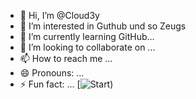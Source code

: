 - 👋 Hi, I’m @Cloud3y
- 👀 I’m interested in Guthub und so Zeugs
- 🌱 I’m currently learning GitHub...
- 💞️ I’m looking to collaborate on ...
- 📫 How to reach me ...
- 😄 Pronouns: ...
- ⚡ Fun fact: ...
[![Start](https://github.com/Cloud3y/skills-introduction-to-github))
<!---
Cloud3y/Cloud3y is a ✨ special ✨ repository because its `README.md` (this file) appears on your GitHub profile.
You can click the Preview link to take a look at your changes.
--->
